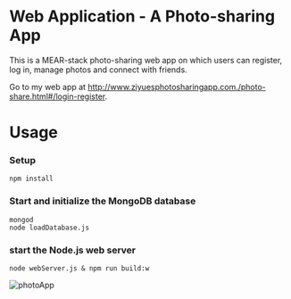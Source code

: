 # Web Application - A Photo-sharing App
This is a MEAR-stack photo-sharing web app on which users can register, log in, manage photos and connect with friends. 

Go to my web app at http://www.ziyuesphotosharingapp.com./photo-share.html#/login-register.

# Usage
### Setup
```
npm install
```
### Start and initialize the MongoDB database
```
mongod
node loadDatabase.js
```
### start the Node.js web server
```
node webServer.js & npm run build:w
```


![photoApp](https://user-images.githubusercontent.com/55666152/92666877-447dec80-f2bf-11ea-97b9-c19895b78116.jpg)
